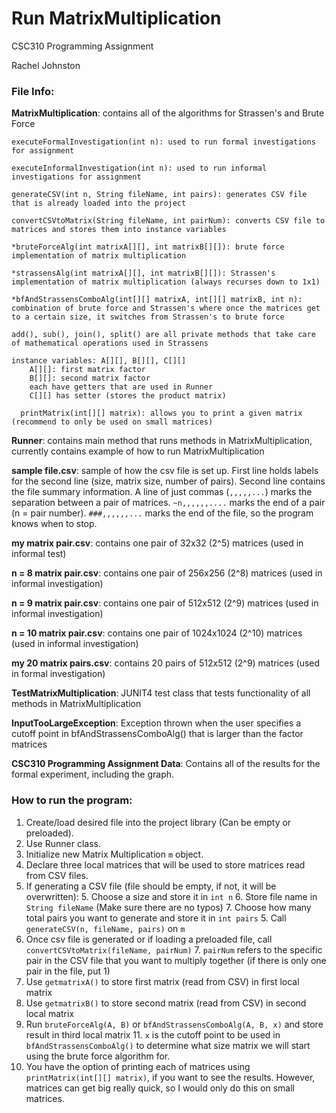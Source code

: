 # Run MatrixMultiplication

CSC310 Programming Assignment

Rachel Johnston

### __File Info__:

**MatrixMultiplication**: contains all of the algorithms for Strassen's and Brute Force
    
    executeFormalInvestigation(int n): used to run formal investigations for assignment

    executeInformalInvestigation(int n): used to run informal investigations for assignment

    generateCSV(int n, String fileName, int pairs): generates CSV file that is already loaded into the project

    convertCSVtoMatrix(String fileName, int pairNum): converts CSV file to matrices and stores them into instance variables

    *bruteForceAlg(int matrixA[][], int matrixB[][]): brute force implementation of matrix multiplication

    *strassensAlg(int matrixA[][], int matrixB[][]): Strassen's implementation of matrix multiplication (always recurses down to 1x1)

    *bfAndStrassensComboAlg(int[][] matrixA, int[][] matrixB, int n): combination of brute force and Strassen's where once the matrices get to a certain size, it switches from Strassen's to brute force

    add(), sub(), join(), split() are all private methods that take care of mathematical operations used in Strassens

    instance variables: A[][], B[][], C[][]
        A[][]: first matrix factor
        B[][]: second matrix factor
        each have getters that are used in Runner
        C[][] has setter (stores the product matrix)

      printMatrix(int[][] matrix): allows you to print a given matrix (recommend to only be used on small matrices)


**Runner**: contains main method that runs methods in MatrixMultiplication, currently contains example of how to run MatrixMultiplication

**sample file.csv**: sample of how the csv file is set up. 
First line holds labels for the second line (size, matrix size, number of pairs). 
Second line contains the file summary information. 
A line of just commas (`,,,,,...`) marks the separation between a pair of matrices. 
`````~n,,,,,,....````` marks the end of a pair (n = pair number). 
`###,,,,,,...` marks the end of the file, so the program knows when to stop.

**my matrix pair.csv**: contains one pair of 32x32 (2^5) matrices (used in informal test)

**n = 8 matrix pair.csv**: contains one pair of 256x256 (2^8) matrices (used in informal investigation)

**n = 9 matrix pair.csv**: contains one pair of 512x512 (2^9) matrices (used in informal investigation)

**n = 10 matrix pair.csv**: contains one pair of 1024x1024 (2^10) matrices (used in informal investigation)

**my 20 matrix pairs.csv**: contains 20 pairs of 512x512 (2^9) matrices (used in formal investigation)

**TestMatrixMultiplication**: JUNIT4 test class that tests functionality of all methods in MatrixMultiplication

**InputTooLargeException**: Exception thrown when the user specifies a cutoff point in bfAndStrassensComboAlg() that is larger than the factor matrices

**CSC310 Programming Assignment Data**: Contains all of the results for the formal experiment, including the graph.

### __How to run the program__:

1. Create/load desired file into the project library (Can be empty or preloaded).
2. Use Runner class.
2. Initialize new Matrix Multiplication `m` object.
3. Declare three local matrices that will be used to store matrices read from CSV files.
4. If generating a CSV file (file should be empty, if not, it will be overwritten):
      5. Choose a size and store it in `int n`
   6. Store file name in `String fileName` (Make sure there are no typos)
   7. Choose how many total pairs you want to generate and store it in `int pairs`
   5. Call `generateCSV(n, fileName, pairs)` on `m`
6. Once csv file is generated or if loading a preloaded file, call `convertCSVtoMatrix(fileName, pairNum)`
      7. `pairNum` refers to the specific pair in the CSV file that you want to multiply together (if there is only one pair in the file, put 1)
8. Use `getmatrixA()` to store first matrix (read from CSV) in first local matrix
9. Use `getmatrixB()` to store second matrix (read from CSV) in second local matrix
10. Run `bruteForceAlg(A, B)` or `bfAndStrassensComboAlg(A, B, x)` and store result in third local matrix
    11. `x` is the cutoff point to be used in `bfAndStrassensComboAlg()` to determine what size matrix we will start using the brute force algorithm for.
12. You have the option of printing each of matrices using `printMatrix(int[][] matrix)`, if you want to see the results. However, matrices can get big really quick, so I would only do this on small matrices.


